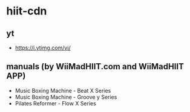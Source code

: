 # hiit-cdn

## yt
  - https://i.ytimg.com/vi/

## manuals (by WiiMadHIIT.com and WiiMadHIIT APP)
  - Music Boxing Machine - Beat X Series
  - Music Boxing Machine - Groove y Series
  - Pilates Reformer - Flow X Series
